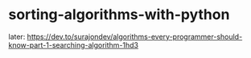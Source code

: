 # sorting-algorithms-with-python

later:
https://dev.to/surajondev/algorithms-every-programmer-should-know-part-1-searching-algorithm-1hd3
